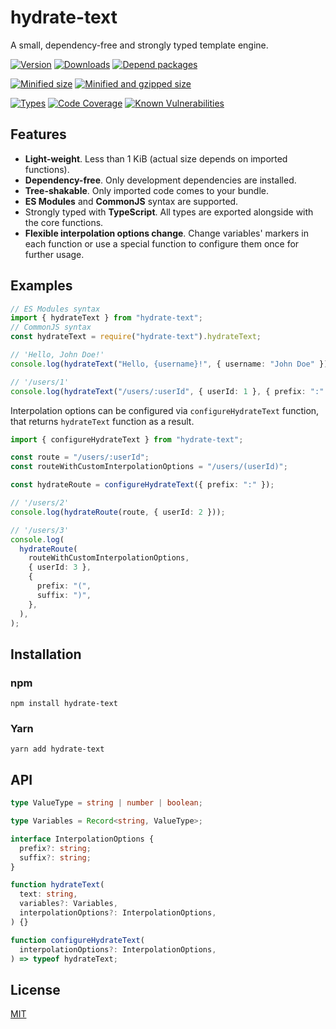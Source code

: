 # hydrate-text

A small, dependency-free and strongly typed template engine.

[![Version][version-badge]][package-link]
[![Downloads][downloads-badge]][downloads-link]
[![Depend packages][depend-badge]][depend-link]

[![Minified size][min-size-badge]][size-link]
[![Minified and gzipped size][minzip-size-badge]][size-link]

[![Types][types-badge]][types-link]
[![Code Coverage][coverage-badge]][coverage-link]
[![Known Vulnerabilities][vulnerabilities-badge]][vulnerabilities-link]

[version-badge]: https://flat.badgen.net/npm/v/hydrate-text
[package-link]: https://www.npmjs.com/package/hydrate-text
[downloads-badge]: https://flat.badgen.net/npm/dt/hydrate-text?color=blue
[downloads-link]: https://npmcharts.com/compare/hydrate-text?interval=30
[depend-badge]: https://flat.badgen.net/npm/dependents/hydrate-text
[depend-link]: https://www.npmjs.com/browse/depended/hydrate-text
[min-size-badge]: https://flat.badgen.net/bundlephobia/min/hydrate-text@2.0.0
[minzip-size-badge]: https://flat.badgen.net/bundlephobia/minzip/hydrate-text@2.0.0
[size-link]: https://bundlephobia.com/result?p=hydrate-text@2.0.0
[types-badge]: https://flat.badgen.net/npm/types/hydrate-text
[types-link]: https://github.com/vasilii-kovalev/hydrate-text/blob/main/src/types.ts
[coverage-badge]: https://flat.badgen.net/coveralls/c/github/vasilii-kovalev/hydrate-text
[coverage-link]: https://coveralls.io/github/vasilii-kovalev/hydrate-text
[vulnerabilities-badge]: https://flat.badgen.net/snyk/vasilii-kovalev/hydrate-text
[vulnerabilities-link]: https://snyk.io/test/github/vasilii-kovalev/hydrate-text

## Features

- **Light-weight**. Less than 1 KiB (actual size depends on imported functions).
- **Dependency-free**. Only development dependencies are installed.
- **Tree-shakable**. Only imported code comes to your bundle.
- **ES Modules** and **CommonJS** syntax are supported.
- Strongly typed with **TypeScript**. All types are exported alongside with the core functions.
- **Flexible interpolation options change**. Change variables' markers in each function or use a special function to configure them once for further usage.

## Examples

```typescript
// ES Modules syntax
import { hydrateText } from "hydrate-text";
// CommonJS syntax
const hydrateText = require("hydrate-text").hydrateText;

// 'Hello, John Doe!'
console.log(hydrateText("Hello, {username}!", { username: "John Doe" }));

// '/users/1'
console.log(hydrateText("/users/:userId", { userId: 1 }, { prefix: ":" }));
```

Interpolation options can be configured via `configureHydrateText` function,
that returns `hydrateText` function as a result.

```typescript
import { configureHydrateText } from "hydrate-text";

const route = "/users/:userId";
const routeWithCustomInterpolationOptions = "/users/(userId)";

const hydrateRoute = configureHydrateText({ prefix: ":" });

// '/users/2'
console.log(hydrateRoute(route, { userId: 2 }));

// '/users/3'
console.log(
  hydrateRoute(
    routeWithCustomInterpolationOptions,
    { userId: 3 },
    {
      prefix: "(",
      suffix: ")",
    },
  ),
);
```

## Installation

### npm

```shell
npm install hydrate-text
```

### Yarn

```shell
yarn add hydrate-text
```

## API

```typescript
type ValueType = string | number | boolean;

type Variables = Record<string, ValueType>;

interface InterpolationOptions {
  prefix?: string;
  suffix?: string;
}

function hydrateText(
  text: string,
  variables?: Variables,
  interpolationOptions?: InterpolationOptions,
) {}

function configureHydrateText(
  interpolationOptions?: InterpolationOptions,
) => typeof hydrateText;
```

## License

[MIT](./LICENSE)
